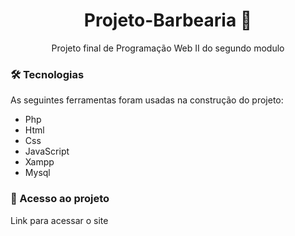 <h1 align="center">Projeto-Barbearia 💈</h1>

<p align="center">Projeto final de Programação Web II do segundo modulo</p>

### 🛠 Tecnologias

As seguintes ferramentas foram usadas na construção do projeto:

- Php
- Html
- Css
- JavaScript
- Xampp
- Mysql

### 🔗 Acesso ao projeto
<p>Link para acessar o site</p>
